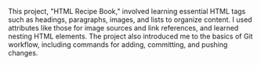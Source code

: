 This project, "HTML Recipe Book," involved learning essential HTML tags such as headings, paragraphs, images, and lists to organize content. I used attributes like those for image sources and link references, and learned nesting HTML elements. The project also introduced me to the basics of Git workflow, including commands for adding, committing, and pushing changes.